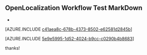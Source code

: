 ## OpenLocalization Workflow Test MarkDown
* 

[AZURE.INCLUDE [c41aea8c-678b-4373-8502-e62581d2845b](calleeMd1.md)]



[AZURE.INCLUDE [5e9e5995-1d52-4024-b9cc-c0290b4b8683](calleeMd2.md)]

 
thanks!